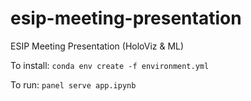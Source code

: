 # esip-meeting-presentation
ESIP Meeting Presentation (HoloViz &amp; ML)

To install:
`conda env create -f environment.yml`

To run:
`panel serve app.ipynb`
